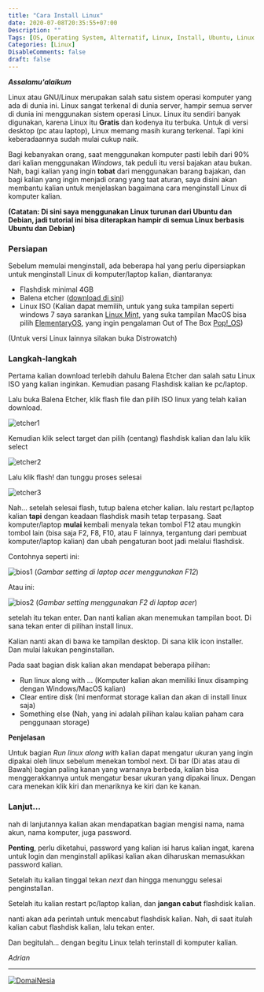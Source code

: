 ```yaml
---
title: "Cara Install Linux"
date: 2020-07-08T20:35:55+07:00
Description: ""
Tags: [OS, Operating System, Alternatif, Linux, Install, Ubuntu, Linux Mint, ElementaryOS, KDE Neon, Kubuntu, Lubuntu, Ubuntu based, Debian, Debian based]
Categories: [Linux]
DisableComments: false
draft: false
---
```

**_Assalamu'alaikum_**

Linux atau GNU/Linux merupakan salah satu sistem operasi komputer yang ada di dunia ini. Linux sangat terkenal di dunia server, hampir semua server di dunia ini menggunakan sistem operasi Linux. Linux itu sendiri banyak digunakan, karena Linux itu **Gratis** dan kodenya itu terbuka. Untuk di versi desktop (pc atau laptop), Linux memang masih kurang terkenal. Tapi kini keberadaannya sudah mulai cukup naik. 

Bagi kebanyakan orang, saat menggunakan komputer pasti lebih dari 90% dari kalian menggunakan *Windows*, tak peduli itu versi bajakan atau bukan. Nah, bagi kalian yang ingin **tobat** dari menggunakan barang bajakan, dan bagi kalian yang ingin menjadi orang yang taat aturan, saya disini akan membantu kalian untuk menjelaskan bagaimana cara menginstall Linux di komputer kalian.


**(Catatan: Di sini saya menggunakan Linux turunan dari Ubuntu dan Debian, jadi tutorial ini bisa diterapkan hampir di semua Linux berbasis Ubuntu dan Debian)**


### Persiapan

Sebelum memulai menginstall, ada beberapa hal yang perlu dipersiapkan untuk menginstall Linux di komputer/laptop kalian, diantaranya:

- Flashdisk minimal 4GB
- Balena etcher ([download di sini](https://www.balena.io/etcher/))
- Linux ISO (Kalian dapat memilih, untuk yang suka tampilan seperti windows 7 saya sarankan [Linux Mint](https://www.linuxmint.com/), yang suka tampilan MacOS bisa pilih [ElementaryOS](https://elementary.io/), yang ingin pengalaman Out of The Box [Pop!_OS](https://pop.system76.com/))

(Untuk versi Linux lainnya silakan buka Distrowatch)

### Langkah-langkah

Pertama kalian download terlebih dahulu Balena Etcher dan salah satu Linux ISO yang kalian inginkan. Kemudian pasang Flashdisk kalian ke pc/laptop.

Lalu buka Balena Etcher, klik flash file dan pilih ISO linux yang telah kalian download.

![etcher1](/gambar/linux/etcher1.png)

Kemudian klik select target dan pilih (centang) flashdisk kalian dan lalu klik select

![etcher2](/gambar/linux/etcher2.png)

Lalu klik flash! dan tunggu proses selesai

![etcher3](/gambar/linux/etcher3.png)

Nah... setelah selesai flash, tutup balena etcher kalian. lalu restart pc/laptop kalian **tapi** dengan keadaan flashdisk masih tetap terpasang. Saat komputer/laptop **mulai** kembali menyala tekan tombol F12 atau mungkin tombol lain (bisa saja F2, F8, F10, atau F lainnya, tergantung dari pembuat komputer/laptop kalian) dan ubah pengaturan boot jadi melalui flashdisk. 

Contohnya seperti ini:

![bios1](/gambar/linux/bios1.jpg)
(*Gambar setting di laptop acer menggunakan F12*)

Atau ini:

![bios2](/gambar/linux/bios2.jpg)
(*Gambar setting menggunakan F2 di laptop acer*)


setelah itu tekan enter. Dan nanti kalian akan menemukan tampilan boot. Di sana tekan enter di pilihan install linux.

Kalian nanti akan di bawa ke tampilan desktop. Di sana klik icon installer. Dan mulai lakukan penginstallan.

Pada saat bagian disk kalian akan mendapat beberapa pilihan:

- Run linux along with ... (Komputer kalian akan memiliki linux disamping dengan Windows/MacOS kalian)
- Clear entire disk (Ini menformat storage kalian dan akan di install linux saja)
- Something else (Nah, yang ini adalah pilihan kalau kalian paham cara penggunaan storage)

**Penjelasan**

Untuk bagian *Run linux along with* kalian dapat mengatur ukuran yang ingin dipakai oleh linux sebelum menekan tombol next. Di bar (Di atas atau di Bawah) bagian paling kanan yang warnanya berbeda, kalian bisa menggerakkannya untuk mengatur besar ukuran yang dipakai linux. Dengan cara menekan klik kiri dan menariknya ke kiri dan ke kanan.


### Lanjut...

nah di lanjutannya kalian akan mendapatkan bagian mengisi nama, nama akun, nama komputer, juga password. 

**Penting**, perlu diketahui, password yang kalian isi harus kalian ingat, karena untuk login dan menginstall aplikasi kalian akan diharuskan memasukkan password kalian.

Setelah itu kalian tinggal tekan *next* dan hingga menunggu selesai penginstallan. 

Setelah itu kalian restart pc/laptop kalian, dan **jangan cabut** flashdisk kalian.

nanti akan ada perintah untuk mencabut flashdisk kalian. Nah, di saat itulah kalian cabut flashdisk kalian, lalu tekan enter.

Dan begitulah... dengan begitu Linux telah terinstall di komputer kalian.

*Adrian*

---
<a href="https://www.domainesia.com/?aff=11990" target="_blank"><img src="https://goo.gl/VtL511" alt="DomaiNesia"></a>

